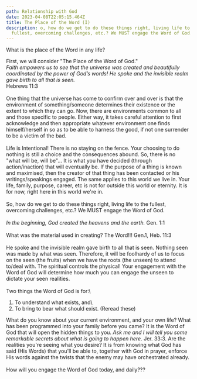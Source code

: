 ```yaml
---
path: Relationship with God
date: 2023-04-08T22:05:15.464Z
title: The Place of the Word (I)
description: o, how do we get to do these things right, living life to the
  fullest, overcoming challenges, etc.? We MUST engage the Word of God.
---
```

W﻿hat is the place of the Word in any life?

First, we will consider "The Place of the Word of God."\
*Faith empowers us to see that the universe was created and beautifully coordinated by the power of God’s words! He spoke and the invisible realm gave birth to all that is seen.*\
Hebrews 11:3\
\
One thing that the universe has come to confirm over and over is that the environment of something/someone determines their existence or the extent to which they can go. Now, there are environments common to all and those specific to people. Either way, it takes careful attention to first acknowledge and then appropriate whatever environment one finds himself/herself in so as to be able to harness the good, if not one surrender to be a victim of the bad.\
\
Life is Intentional! There is no staying on the fence. Your choosing to do nothing is still a choice and the consequences abound. So, there is no "what will be, will be"... It is what you have decided (through action/inaction) that will eventually be. If the purpose of a thing is known and maximised, then the creator of that thing has been contacted or his writings/speakings engaged. The same applies to this world we live in. Your life, family, purpose, career, etc is not for outside this world or eternity. It is for now, right here in this world we're in. \
\
So, how do we get to do these things right, living life to the fullest, overcoming challenges, etc.? We MUST engage the Word of God.\
\
*In the beginning, God created the heavens and the earth.* Gen. 1:1\
\
What was the material used in creating? The Word!!! Gen.1, Heb. 11:3\
\
He spoke and the invisible realm gave birth to all that is seen. Nothing seen was made by what was seen. Therefore, it will be foolhardy of us to focus on the seen (the fruits) when we have the roots (the unseen) to attend to/deal with. The spiritual controls the physical! Your engagement with the Word of God will determine how much you can engage the unseen to dictate your seen realities.\
\
Two things the Word of God is for:\
1. To understand what exists, and\
2. To bring to bear what should exist. (Reread these)

What do you know about your current environment, and your own life? What has been programmed into your family before you came? It is the Word of God that will open the hidden things to you. *Ask me and I will tell you some remarkable secrets about what is going to happen here.* Jer. 33:3. Are the realities you're seeing what you desire? It is from knowing what God has said (His Words) that you'll be able to, together with God in prayer, enforce His words against the twists that the enemy may have orchestrated already.\
\
How will you engage the Word of God today, and daily???